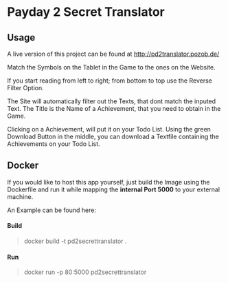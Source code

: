 # Payday 2 Secret Translator

## Usage

A live version of this project can be found at http://pd2translator.pozob.de/

Match the Symbols on the Tablet in the Game to the ones on the Website.

If you start reading from left to right; from bottom to top use the Reverse Filter Option.

The Site will automatically filter out the Texts, that dont match the inputed Text. The Title is the Name of a Achievement, that you need to obtain in the Game.

Clicking on a Achievement, will put it on your Todo List. Using the green Download Button in the middle, you can download a Textfile containing the Achievements on your Todo List.

## Docker

If you would like to host this app yourself, just build the Image using the Dockerfile and run it while mapping the **internal Port 5000** to your external machine.

An Example can be found here:

#### Build

> docker build -t pd2secrettranslator .

#### Run

> docker run -p 80:5000 pd2secrettranslator
